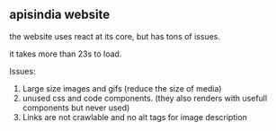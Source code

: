 ## apisindia website

the website uses react at its core, but has tons of issues.

it takes more than 23s to load.

Issues:
1. Large size images and gifs (reduce the size of media)
2. unused css and code components. (they also renders with usefull components but never used)
3. Links are not crawlable and no alt tags for image description
